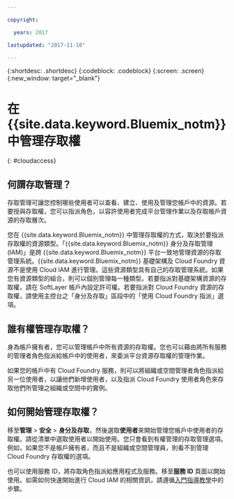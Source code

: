 ```yaml
---

copyright:

  years: 2017

lastupdated: "2017-11-10"

---
```


{:shortdesc: .shortdesc}
{:codeblock: .codeblock}
{:screen: .screen}
{:new_window: target="_blank"}

# 在 {{site.data.keyword.Bluemix_notm}} 中管理存取權
{: #cloudaccess}

## 何謂存取管理？

存取管理可讓您控制哪些使用者可以查看、建立、使用及管理您帳戶中的資源。若要授與存取權，您可以指派角色，以容許使用者完成平台管理作業以及存取帳戶資源的存取層次。 

您在 {{site.data.keyword.Bluemix_notm}} 中管理存取權的方式，取決於要指派存取權的資源類型。「{{site.data.keyword.Bluemix_notm}} 身分及存取管理 (IAM)」是跨 {{site.data.keyword.Bluemix_notm}} 平台一致地管理資源的存取管理系統。{{site.data.keyword.Bluemix_notm}} 基礎架構及 Cloud Foundry 資源不是使用 Cloud IAM 進行管理。這些資源類型具有自己的存取管理系統。如果您有資源類型的組合，則可以個別管理每一種類型。若要指派對基礎架構資源的存取權，請在 SoftLayer 帳戶內設定許可權。若要指派對 Cloud Foundry 資源的存取權，請使用主控台之「身分及存取」區段中的「使用 Cloud Foundry 指派」選項。 

## 誰有權管理存取權？

身為帳戶擁有者，您可以管理帳戶中所有資源的存取權。您也可以藉由將所有服務的管理者角色指派給帳戶中的使用者，來委派平台資源存取權的管理作業。 

如果您的帳戶中有 Cloud Foundry 服務，則可以將組織或空間管理者角色指派給另一位使用者，以讓他們新增使用者，以及指派 Cloud Foundry 使用者角色來存取他們所管理之組織或空間中的實例。


## 如何開始管理存取權？

移至**管理** &gt; **安全** &gt; **身分及存取**，然後選取**使用者**來開始管理您帳戶中使用者的存取權。請從清單中選取使用者以開始使用。您只會看到有權管理的存取管理選項。例如，如果您不是帳戶擁有者，而且不是組織或空間管理員，則看不到管理 Cloud Foundry 存取權的選項。 

也可以使用服務 ID，將存取角色指派給應用程式及服務。移至**服務 ID** 頁面以開始使用。如需如何快速開始進行 Cloud IAM 的相關資訊，請遵循[入門指導教學](/docs/iam/quickstart.html#iambestpractice)中的步驟。


